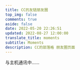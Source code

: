 ```yaml
---
title: CC的友链朋友圈
top_img: false
comments: true
aside: false
date: 2022-05-20 22:26:51
updated: 2022-08-27 12:00:00
translate_title: moments
subtitle: Moments
description: CC的部落格 朋友圈页面
---
```

<!-- 挂载友链朋友圈的容器 -->
<div class="post-content">
<div class='js-pjax' id="cf-container">与主机通讯中……</div>
</div>
<!-- 加样式和功能代码 -->
<!-- 将apiurl改成你后端生成的api地址 -->
<script type="text/javascript">
  var fdataUser = {
    apiurl: 'https://moments.ccknbc.cc/'
  }
</script>
<link rel="stylesheet" href="https://gcore.jsdelivr.net/gh/lmm214/immmmm/themes/hello-friend/static/fcircle-beta.css">
<script type="text/javascript" src="https://gcore.jsdelivr.net/gh/lmm214/immmmm/themes/hello-friend/static/fcircle-beta.js"></script>